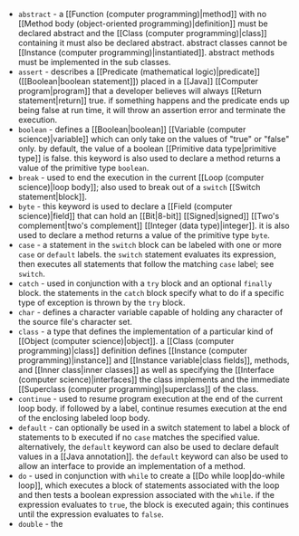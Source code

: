 - `abstract` - a [[Function (computer programming)|method]] with no [[Method body (object-oriented programming)|definition]] must be declared abstract and the [[Class (computer programming)|class]] containing it must also be declared abstract. abstract classes cannot be [[Instance (computer programming)|instantiated]]. abstract methods must be implemented in the sub classes.
- `assert` - describes a [[Predicate (mathematical logic)|predicate]] ([[Boolean|boolean statement]]) placed in a [[Java]] [[Computer program|program]] that a developer believes will always [[Return statement|return]] true. if something happens and the predicate ends up being false at run time, it will throw an assertion error and terminate the execution.
- `boolean` - defines a [[Boolean|boolean]] [[Variable (computer science)|variable]] which can only take on the values of "true" or "false" only. by default, the value of a boolean [[Primitive data type|primitive type]] is false. this keyword is also used to declare a method returns a value of the primitive type `boolean`.
- `break` - used to end the execution in the current [[Loop (computer science)|loop body]]; also used to break out of a `switch` [[Switch statement|block]].
- `byte` - this keyword is used to declare a [[Field (computer science)|field]] that can hold an [[Bit|8-bit]] [[Signed|signed]] [[Two's complement|two's complement]] [[Integer (data type)|integer]]. it is also used to declare a method returns a value of the primitive type `byte`.
- `case` - a statement in the `switch` block can be labeled with one or more `case` or `default` labels. the `switch` statement evaluates its expression, then executes all statements that follow the matching `case` label; see `switch`.
- `catch` - used in conjunction with a `try` block and an optional `finally` block. the statements in the `catch` block specify what to do if a specific type of exception is thrown by the `try` block.
- `char` - defines a character variable capable of holding any character of the source file's character set.
- `class` - a type that defines the implementation of a particular kind of [[Object (computer science)|object]]. a [[Class (computer programming)|class]] definition defines [[Instance (computer programming)|instance]] and [[Instance variable|class fields]], methods, and [[Inner class|inner classes]] as well as specifying the [[Interface (computer science)|interfaces]] the class implements and the immediate [[Superclass (computer programming)|superclass]] of the class.
- `continue` - used to resume program execution at the end of the current loop body. if followed by a label, continue resumes execution at the end of the enclosing labeled loop body.
- `default` - can optionally be used in a switch statement to label a block of statements to b executed if no `case` matches the specified value. alternatively, the `default` keyword can also be used to declare default values in a [[Java annotation]]. the `default` keyword can also be used to allow an interface to provide an implementation of a method.
- `do` - used in conjunction with `while` to create a [[Do while loop|do-while loop]], which executes a block of statements associated with the loop and then tests a boolean expression associated with the `while`. if the expression evaluates to `true`, the block is executed again; this continues until the expression evaluates to `false`.
- `double` - the 